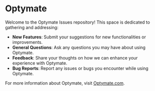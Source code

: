 # Optymate

Welcome to the Optymate Issues repository! This space is dedicated to gathering and addressing:

- **New Features**: Submit your suggestions for new functionalities or improvements.
- **General Questions**: Ask any questions you may have about using Optymate.
- **Feedback**: Share your thoughts on how we can enhance your experience with Optymate.
- **Bug Reports**: Report any issues or bugs you encounter while using Optymate.

For more information about Optymate, visit [Optymate.com](https://www.optymate.com).
